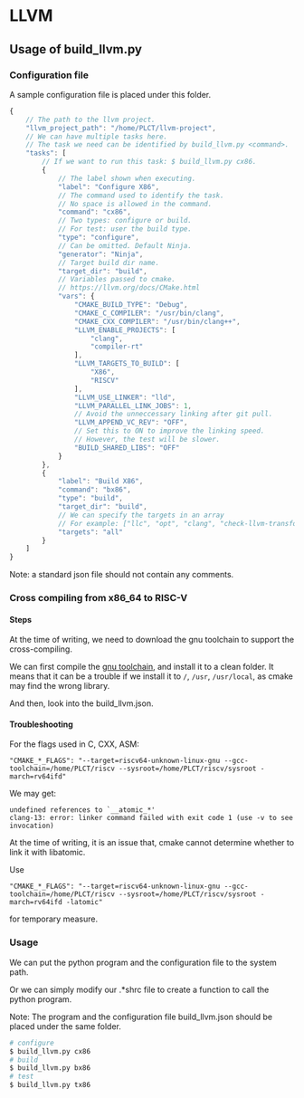 # LLVM

## Usage of build_llvm.py

### Configuration file

A sample configuration file is placed under this folder.

```js
{
    // The path to the llvm project.
    "llvm_project_path": "/home/PLCT/llvm-project",
    // We can have multiple tasks here.
    // The task we need can be identified by build_llvm.py <command>.
    "tasks": [
        // If we want to run this task: $ build_llvm.py cx86.
        {
            // The label shown when executing.
            "label": "Configure X86",
            // The command used to identify the task.
            // No space is allowed in the command.
            "command": "cx86",
            // Two types: configure or build.
            // For test: user the build type.
            "type": "configure",
            // Can be omitted. Default Ninja.
            "generator": "Ninja",
            // Target build dir name.
            "target_dir": "build",
            // Variables passed to cmake.
            // https://llvm.org/docs/CMake.html
            "vars": {
                "CMAKE_BUILD_TYPE": "Debug",
                "CMAKE_C_COMPILER": "/usr/bin/clang",
                "CMAKE_CXX_COMPILER": "/usr/bin/clang++",
                "LLVM_ENABLE_PROJECTS": [
                    "clang",
                    "compiler-rt"
                ],
                "LLVM_TARGETS_TO_BUILD": [
                    "X86",
                    "RISCV"
                ],
                "LLVM_USE_LINKER": "lld",
                "LLVM_PARALLEL_LINK_JOBS": 1,
                // Avoid the unneccessary linking after git pull.
                "LLVM_APPEND_VC_REV": "OFF",
                // Set this to ON to improve the linking speed.
                // However, the test will be slower.
                "BUILD_SHARED_LIBS": "OFF"
            }
        },
        {
            "label": "Build X86",
            "command": "bx86",
            "type": "build",
            "target_dir": "build",
            // We can specify the targets in an array
            // For example: ["llc", "opt", "clang", "check-llvm-transforms"]
            "targets": "all"
        }
    ]
}
```

Note: a standard json file should not contain any comments.

### Cross compiling from x86_64 to RISC-V

#### Steps

At the time of writing, we need to download the gnu toolchain to support the cross-compiling.

We can first compile the [gnu toolchain](https://github.com/riscv-collab/riscv-gnu-toolchain), and install it to a clean folder. It means that it can be a trouble if we install it to `/`, `/usr`, `/usr/local`, as cmake may find the wrong library.

And then, look into the build_llvm.json.

#### Troubleshooting

For the flags used in C, CXX, ASM:

```
"CMAKE_*_FLAGS": "--target=riscv64-unknown-linux-gnu --gcc-toolchain=/home/PLCT/riscv --sysroot=/home/PLCT/riscv/sysroot -march=rv64ifd"
```

We may get:

```
undefined references to `__atomic_*'
clang-13: error: linker command failed with exit code 1 (use -v to see invocation)
```

At the time of writing, it is an issue that, cmake cannot determine whether to link it with libatomic.

Use

```
"CMAKE_*_FLAGS": "--target=riscv64-unknown-linux-gnu --gcc-toolchain=/home/PLCT/riscv --sysroot=/home/PLCT/riscv/sysroot -march=rv64ifd -latomic"
```

for temporary measure.

### Usage

We can put the python program and the configuration file to the system path.

Or we can simply modify our .*shrc file to create a function to call the python program.

Note: The program and the configuration file build_llvm.json should be placed under the same folder.

```sh
# configure
$ build_llvm.py cx86
# build
$ build_llvm.py bx86
# test
$ build_llvm.py tx86
```

